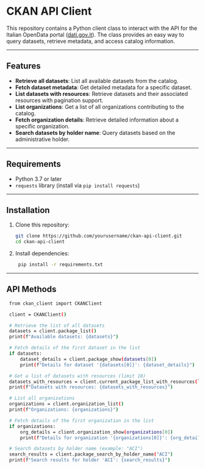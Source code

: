 # CKAN API Client

This repository contains a Python client class to interact with the API for the Italian OpenData portal ([dati.gov.it](https://www.dati.gov.it/opendata/)). The class provides an easy way to query datasets, retrieve metadata, and access catalog information.

---

## Features

- **Retrieve all datasets**: List all available datasets from the catalog.
- **Fetch dataset metadata**: Get detailed metadata for a specific dataset.
- **List datasets with resources**: Retrieve datasets and their associated resources with pagination support.
- **List organizations**: Get a list of all organizations contributing to the catalog.
- **Fetch organization details**: Retrieve detailed information about a specific organization.
- **Search datasets by holder name**: Query datasets based on the administrative holder.

---

## Requirements

- Python 3.7 or later
- `requests` library (install via `pip install requests`)

---

## Installation

1. Clone this repository:
   ```bash
   git clone https://github.com/yourusername/ckan-api-client.git
   cd ckan-api-client

2. Install dependencies:
   ```bash
    pip install -r requirements.txt

---

## API Methods

   ```bash
    from ckan_client import CKANClient

    client = CKANClient()

    # Retrieve the list of all datasets
    datasets = client.package_list()
    print(f"Available datasets: {datasets}")

    # Fetch details of the first dataset in the list
    if datasets:
        dataset_details = client.package_show(datasets[0])
        print(f"Details for dataset '{datasets[0]}': {dataset_details}")

    # Get a list of datasets with resources (limit 10)
    datasets_with_resources = client.current_package_list_with_resources(limit=10)
    print(f"Datasets with resources: {datasets_with_resources}")

    # List all organizations
    organizations = client.organization_list()
    print(f"Organizations: {organizations}")

    # Fetch details of the first organization in the list
    if organizations:
        org_details = client.organization_show(organizations[0])
        print(f"Details for organization '{organizations[0]}': {org_details}")

    # Search datasets by holder name (example: "ACI")
    search_results = client.package_search_by_holder_name("ACI")
    print(f"Search results for holder 'ACI': {search_results}")
